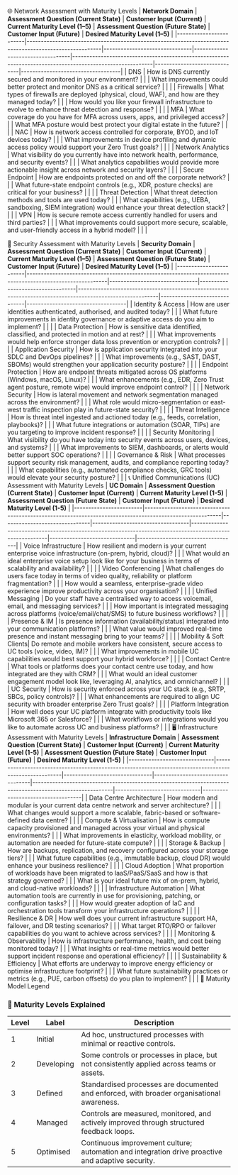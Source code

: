 🌐 Network Assessment with Maturity Levels
| **Network Domain**    | **Assessment Question (Current State)**                                                               | **Customer Input (Current)** | **Current Maturity Level (1–5)** | **Assessment Question (Future State)**                                                                 | **Customer Input (Future)** | **Desired Maturity Level (1–5)** |
|------------------------|--------------------------------------------------------------------------------------------------------|-------------------------------|----------------------------------|----------------------------------------------------------------------------------------------------------|------------------------------|-----------------------------------|
| DNS                   | How is DNS currently secured and monitored in your environment?                                        |                               |                                  | What improvements could better protect and monitor DNS as a critical service?                           |                              |                                   |
| Firewalls             | What types of firewalls are deployed (physical, cloud, WAF), and how are they managed today?           |                               |                                  | How would you like your firewall infrastructure to evolve to enhance threat detection and response?     |                              |                                   |
| MFA                   | What coverage do you have for MFA across users, apps, and privileged access?                          |                               |                                  | What MFA posture would best protect your digital estate in the future?                                 |                              |                                   |
| NAC                   | How is network access controlled for corporate, BYOD, and IoT devices today?                          |                               |                                  | What improvements in device profiling and dynamic access policy would support your Zero Trust goals?   |                              |                                   |
| Network Analytics     | What visibility do you currently have into network health, performance, and security events?           |                               |                                  | What analytics capabilities would provide more actionable insight across network and security layers?  |                              |                                   |
| Secure Endpoint       | How are endpoints protected on and off the corporate network?                                          |                               |                                  | What future-state endpoint controls (e.g., XDR, posture checks) are critical for your business?         |                              |                                   |
| Threat Detection      | What threat detection methods and tools are used today?                                                |                               |                                  | What capabilities (e.g., UEBA, sandboxing, SIEM integration) would enhance your threat detection stack? |                              |                                   |
| VPN                   | How is secure remote access currently handled for users and third parties?                            |                               |                                  | What improvements could support more secure, scalable, and user-friendly access in a hybrid model?     |                              |                                   |

🔐 Security Assessment with Maturity Levels
| **Security Domain**   | **Assessment Question (Current State)**                                                                 | **Customer Input (Current)** | **Current Maturity Level (1–5)** | **Assessment Question (Future State)**                                                                 | **Customer Input (Future)** | **Desired Maturity Level (1–5)** |
|------------------------|----------------------------------------------------------------------------------------------------------|-------------------------------|----------------------------------|----------------------------------------------------------------------------------------------------------|------------------------------|-----------------------------------|
| Identity & Access     | How are user identities authenticated, authorised, and audited today?                                   |                               |                                  | What future improvements in identity governance or adaptive access do you aim to implement?            |                              |                                   |
| Data Protection        | How is sensitive data identified, classified, and protected in motion and at rest?                      |                               |                                  | What improvements would help enforce stronger data loss prevention or encryption controls?             |                              |                                   |
| Application Security   | How is application security integrated into your SDLC and DevOps pipelines?                             |                               |                                  | What improvements (e.g., SAST, DAST, SBOMs) would strengthen your application security posture?         |                              |                                   |
| Endpoint Protection    | How are endpoint threats mitigated across OS platforms (Windows, macOS, Linux)?                         |                               |                                  | What enhancements (e.g., EDR, Zero Trust agent posture, remote wipe) would improve endpoint control?   |                              |                                   |
| Network Security       | How is lateral movement and network segmentation managed across the environment?                        |                               |                                  | What role would micro-segmentation or east-west traffic inspection play in future-state security?      |                              |                                   |
| Threat Intelligence    | How is threat intel ingested and actioned today (e.g., feeds, correlation, playbooks)?                  |                               |                                  | What future integrations or automation (SOAR, TIPs) are you targeting to improve incident response?    |                              |                                   |
| Security Monitoring    | What visibility do you have today into security events across users, devices, and systems?              |                               |                                  | What improvements to SIEM, dashboards, or alerts would better support SOC operations?                   |                              |                                   |
| Governance & Risk      | What processes support security risk management, audits, and compliance reporting today?                |                               |                                  | What capabilities (e.g., automated compliance checks, GRC tools) would elevate your security posture?  |                              |                                   |
📞 Unified Communications (UC) Assessment with Maturity Levels
| **UC Domain**          | **Assessment Question (Current State)**                                                                 | **Customer Input (Current)** | **Current Maturity Level (1-5)** | **Assessment Question (Future State)**                                                                 | **Customer Input (Future)** | **Desired Maturity Level (1-5)** |
|------------------------|---------------------------------------------------------------------------------------------------------|-------------------------------|----------------------------------|---------------------------------------------------------------------------------------------------------|------------------------------|-----------------------------------|
| Voice Infrastructure   | How resilient and modern is your current enterprise voice infrastructure (on-prem, hybrid, cloud)?     |                               |                                  | What would an ideal enterprise voice setup look like for your business in terms of scalability and availability? |                              |                                   |
| Video Conferencing     | What challenges do users face today in terms of video quality, reliability or platform fragmentation?   |                               |                                  | How would a seamless, enterprise-grade video experience improve productivity across your organisation?  |                              |                                   |
| Unified Messaging      | Do your staff have a centralised way to access voicemail, email, and messaging services?                |                               |                                  | How important is integrated messaging across platforms (voice/email/chat/SMS) to future business workflows? |                              |                                   |
| Presence & IM          | Is presence information (availability/status) integrated into your communication platforms?             |                               |                                  | What value would improved real-time presence and instant messaging bring to your teams?                 |                              |                                   |
| Mobility & Soft Clients| Do remote and mobile workers have consistent, secure access to UC tools (voice, video, IM)?             |                               |                                  | What improvements in mobile UC capabilities would best support your hybrid workforce?                  |                              |                                   |
| Contact Centre         | What tools or platforms does your contact centre use today, and how integrated are they with CRM?       |                               |                                  | What would an ideal customer engagement model look like, leveraging AI, analytics, and omnichannel?     |                              |                                   |
| UC Security            | How is security enforced across your UC stack (e.g., SRTP, SBCs, policy controls)?                      |                               |                                  | What enhancements are required to align UC security with broader enterprise Zero Trust goals?           |                              |                                   |
| Platform Integration   | How well does your UC platform integrate with productivity tools like Microsoft 365 or Salesforce?       |                               |                                  | What workflows or integrations would you like to automate across UC and business platforms?             |                              |                                   |
🖥️ Infrastructure Assessment with Maturity Levels
| **Infrastructure Domain**    | **Assessment Question (Current State)**                                                             | **Customer Input (Current)** | **Current Maturity Level (1-5)** | **Assessment Question (Future State)**                                                                  | **Customer Input (Future)** | **Desired Maturity Level (1-5)** |
|------------------------------|------------------------------------------------------------------------------------------------------|-------------------------------|----------------------------------|----------------------------------------------------------------------------------------------------------|------------------------------|-----------------------------------|
| Data Centre Architecture     | How modern and modular is your current data centre network and server architecture?                 |                               |                                  | What changes would support a more scalable, fabric-based or software-defined data centre?              |                              |                                   |
| Compute & Virtualisation     | How is compute capacity provisioned and managed across your virtual and physical environments?       |                               |                                  | What improvements in elasticity, workload mobility, or automation are needed for future-state compute?  |                              |                                   |
| Storage & Backup             | How are backups, replication, and recovery configured across your storage tiers?                     |                               |                                  | What future capabilities (e.g., immutable backup, cloud DR) would enhance your business resilience?     |                              |                                   |
| Cloud Adoption               | What proportion of workloads have been migrated to IaaS/PaaS/SaaS and how is that strategy governed? |                               |                                  | What is your ideal future mix of on-prem, hybrid, and cloud-native workloads?                          |                              |                                   |
| Infrastructure Automation    | What automation tools are currently in use for provisioning, patching, or configuration tasks?       |                               |                                  | How would greater adoption of IaC and orchestration tools transform your infrastructure operations?     |                              |                                   |
| Resilience & DR              | How well does your current infrastructure support HA, failover, and DR testing scenarios?             |                               |                                  | What target RTO/RPO or failover capabilities do you want to achieve across services?                    |                              |                                   |
| Monitoring & Observability   | How is infrastructure performance, health, and cost being monitored today?                          |                               |                                  | What insights or real-time metrics would better support incident response and operational efficiency?   |                              |                                   |
| Sustainability & Efficiency  | What efforts are underway to improve energy efficiency or optimise infrastructure footprint?         |                               |                                  | What future sustainability practices or metrics (e.g., PUE, carbon offsets) do you plan to implement?   |                              |                                   |
🧭 Maturity Model Legend
### 🔢 Maturity Levels Explained

| **Level** | **Label**     | **Description**                                                                                   |
|-----------|----------------|---------------------------------------------------------------------------------------------------|
| 1         | Initial        | Ad hoc, unstructured processes with minimal or reactive controls.                                |
| 2         | Developing     | Some controls or processes in place, but not consistently applied across teams or assets.        |
| 3         | Defined        | Standardised processes are documented and enforced, with broader organisational awareness.       |
| 4         | Managed        | Controls are measured, monitored, and actively improved through structured feedback loops.       |
| 5         | Optimised      | Continuous improvement culture; automation and integration drive proactive and adaptive security. |
